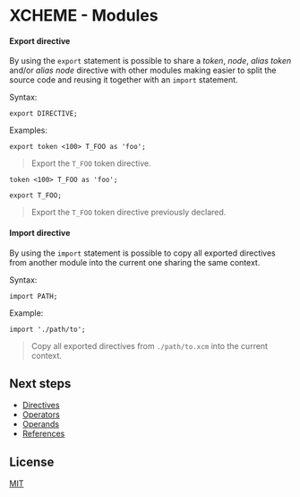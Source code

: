 # XCHEME - Modules

#### Export directive

By using the `export` statement is possible to share a _token_, _node_, _alias token_ and/or _alias node_ directive with other modules making easier to split the source code and reusing it together with an `import` statement.

Syntax:

```xcm
export DIRECTIVE;
```

Examples:

```xcm
export token <100> T_FOO as 'foo';
```

> Export the `T_FOO` token directive.

```xcm
token <100> T_FOO as 'foo';

export T_FOO;
```

> Export the `T_FOO` token directive previously declared.

#### Import directive

By using the `import` statement is possible to copy all exported directives from another module into the current one sharing the same context.

Syntax:

```xcm
import PATH;
```

Example:

```xcm
import './path/to';
```

> Copy all exported directives from `./path/to.xcm` into the current context.

## Next steps

- [Directives](./directives.md)
- [Operators](./operators.md)
- [Operands](./operands.md)
- [References](./references.md)

## License

[MIT](../LICENSE)

